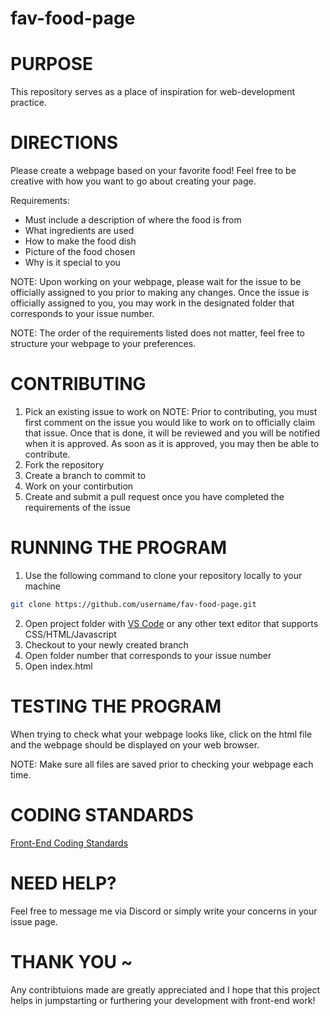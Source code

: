 # fav-food-page
# PURPOSE
This repository serves as a place of inspiration for web-development practice. 

# DIRECTIONS
Please create a webpage based on your favorite food! Feel free to be creative with how you want to go about creating your page. 

Requirements:
- Must include a description of where the food is from
- What ingredients are used 
- How to make the food dish
- Picture of the food chosen
- Why is it special to you

NOTE: Upon working on your webpage, please wait for the issue to be officially assigned to you prior to making any changes. Once the issue is officially assigned to you, you may work in the designated folder that corresponds to your issue number.

NOTE: The order of the requirements listed does not matter, feel free to structure your webpage to your preferences.

# CONTRIBUTING
1) Pick an existing issue to work on
NOTE: Prior to contributing, you must first comment on the issue you would like to work on to officially claim that issue. Once that is done, it will be reviewed and you will be notified when it is approved. As soon as it is approved, you may then be able to contribute. 
2) Fork the repository
3) Create a branch to commit to
4) Work on your contirbution 
5) Create and submit a pull request once you have completed the requirements of the issue

# RUNNING THE PROGRAM
1) Use the following command to clone your repository locally to your machine
```bash
git clone https://github.com/username/fav-food-page.git
```
2) Open project folder with [VS Code](https://code.visualstudio.com/) or any other text editor that supports CSS/HTML/Javascript 
3) Checkout to your newly created branch 
4) Open folder number that corresponds to your issue number
5) Open index.html

# TESTING THE PROGRAM
When trying to check what your webpage looks like, click on the html file and the webpage should be displayed on your web browser. 

NOTE: Make sure all files are saved prior to checking your webpage each time. 

# CODING STANDARDS
[Front-End Coding Standards](https://github.com/bendc/frontend-guidelines)

# NEED HELP?
Feel free to message me via Discord or simply write your concerns in your issue page.

# THANK YOU ~
Any contribtuions made are greatly appreciated and I hope that this project helps in jumpstarting or furthering your development with front-end work!
